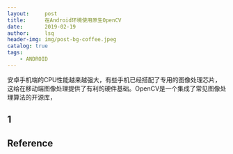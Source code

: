 ```yaml
---
layout:     post
title:      在Android环境使用原生OpenCV         
date:       2019-02-19   
author:     lsq    
header-img: img/post-bg-coffee.jpeg
catalog: true
tags:
    - ANDROID
---
```


安卓手机端的CPU性能越来越强大，有些手机已经搭配了专用的图像处理芯片，这给在移动端图像处理提供了有利的硬件基础。OpenCV是一个集成了常见图像处理算法的开源库，

## 1 





## Reference
[]()  
[]()  
[]()  
[]()  
[]()  
